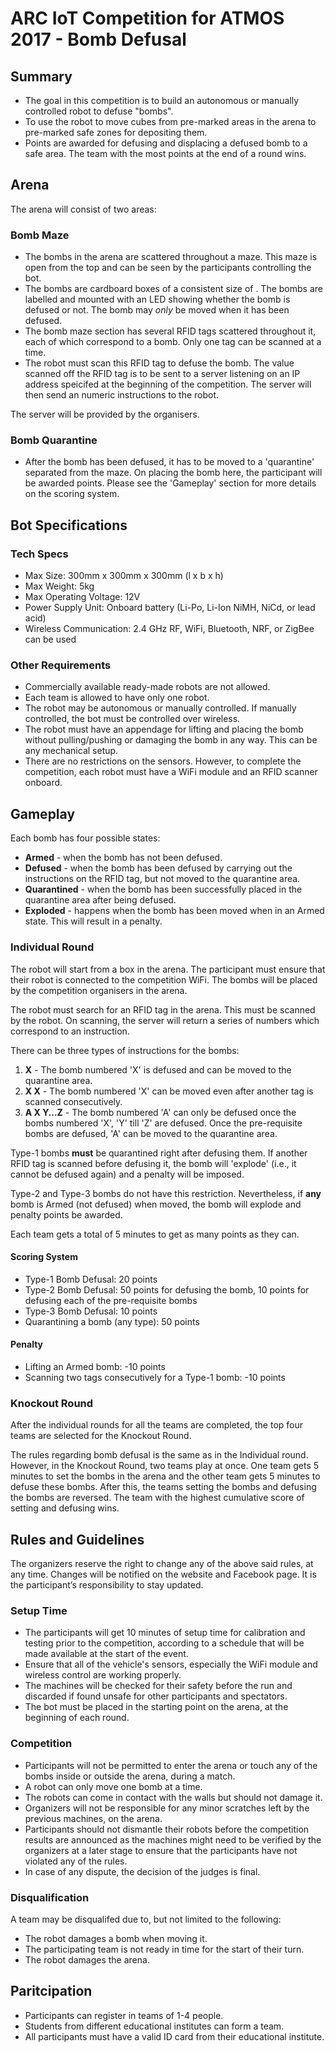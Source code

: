 # ARC IoT Competition for ATMOS 2017 - Bomb Defusal

## Summary

* The goal in this competition is to build an autonomous or manually controlled robot to defuse "bombs".
* To use the robot to move cubes from pre-marked areas in the arena to pre-marked safe zones for depositing them.
* Points are awarded for defusing and displacing a defused bomb to a safe area. The team with the most points at the end of a round wins.

## Arena

The arena will consist of two areas:

### Bomb Maze

* The bombs in the arena are scattered throughout a maze. This maze is open from the top and can be seen by the participants controlling the bot.
* The bombs are cardboard boxes of a consistent size of <insert dim>. The bombs are labelled and mounted with an LED showing whether the bomb is defused or not. The bomb may *only* be moved when it has been defused.
* The bomb maze section has several RFID tags scattered throughout it, each of which correspond to a bomb. Only one tag can be scanned at a time.
* The robot must scan this RFID tag to defuse the bomb. The value scanned off the RFID tag is to be sent to a server listening on an IP address speicifed at the beginning of the competition. The server will then send an numeric instructions to the robot.

The server will be provided by the organisers.

### Bomb Quarantine

* After the bomb has been defused, it has to be moved to a 'quarantine' separated from the maze. On placing the bomb here, the participant will be awarded points. Please see the 'Gameplay' section for more details on the scoring system.

<insert image of arena>

## Bot Specifications

### Tech Specs

* Max Size: 300mm x 300mm x 300mm (l x b x h)
* Max Weight: 5kg
* Max Operating Voltage: 12V
* Power Supply Unit: Onboard battery (Li-Po, Li-Ion NiMH, NiCd, or lead acid)
* Wireless Communication: 2.4 GHz RF, WiFi, Bluetooth, NRF, or ZigBee can be used

### Other Requirements

* Commercially available ready-made robots are not allowed.
* Each team is allowed to have only one robot.
* The robot may be autonomous or manually controlled. If manually controlled, the bot must be controlled over wireless.
* The robot must have an appendage for lifting and placing the bomb without pulling/pushing or damaging the bomb in any way. This can be any mechanical setup.
* There are no restrictions on the sensors. However, to complete the competition, each robot must have a WiFi module and an RFID scanner onboard.

## Gameplay

Each bomb has four possible states:

* **Armed** - when the bomb has not been defused.
* **Defused** - when the bomb has been defused by carrying out the instructions on the RFID tag, but not moved to the quarantine area.
* **Quarantined** - when the bomb has been successfully placed in the quarantine area after being defused.
* **Exploded** - happens when the bomb has been moved when in an Armed state. This will result in a penalty.

### Individual Round

The robot will start from a box in the arena. The participant must ensure that their robot is connected to the competition WiFi. The bombs will be placed by the competition organisers in the arena.

The robot must search for an RFID tag in the arena. This must be scanned by the robot. On scanning, the server will return a series of numbers which correspond to an instruction.

There can be three types of instructions for the bombs:

1. **X** - The bomb numbered 'X' is defused and can be moved to the quarantine area.
2. **X X** - The bomb numbered 'X' can be moved even after another tag is scanned consecutively.
3. **A X Y...Z** - The bomb numbered 'A' can only be defused once the bombs numbered 'X', 'Y' till 'Z' are defused. Once the pre-requisite bombs are defused, 'A' can be moved to the quarantine area.

Type-1 bombs **must** be quarantined right after defusing them. If another RFID tag is scanned before defusing it, the bomb will 'explode' (i.e., it cannot be defused again) and a penalty will be imposed.

Type-2 and Type-3 bombs do not have this restriction. Nevertheless, if **any** bomb is Armed (not defused) when moved, the bomb will explode and penalty points be awarded.

Each team gets a total of 5 minutes to get as many points as they can.

#### Scoring System

* Type-1 Bomb Defusal: 20 points
* Type-2 Bomb Defusal: 50 points for defusing the bomb, 10 points for defusing each of the pre-requisite bombs
* Type-3 Bomb Defusal: 10 points
* Quarantining a bomb (any type): 50 points

#### Penalty

* Lifting an Armed bomb: -10 points
* Scanning two tags consecutively for a Type-1 bomb: -10 points

### Knockout Round

After the individual rounds for all the teams are completed, the top four teams are selected for the Knockout Round.

The rules regarding bomb defusal is the same as in the Individual round. However, in the Knockout Round, two teams play at once. One team gets 5 minutes to set the bombs in the arena and the other team gets 5 minutes to defuse these bombs. After this, the teams setting the bombs and defusing the bombs are reversed. The team with the highest cumulative score of setting and defusing wins.

## Rules and Guidelines

The organizers reserve the right to change any of the above said rules, at any time.
Changes will be notified on the website and Facebook page. It is the participant’s
responsibility to stay updated.

### Setup Time

* The participants will get 10 minutes of setup time for calibration and testing prior to the competition, according to a schedule that will be made available at the start of the event.
* Ensure that all of the vehicle's sensors, especially the WiFi module and wireless control are working properly.
* The machines will be checked for their safety before the run and discarded if found unsafe for other participants and spectators.
* The bot must be placed in the starting point on the arena, at the beginning of each round.

### Competition

* Participants will not be permitted to enter the arena or touch any of the bombs inside or outside the arena, during a match.
* A robot can only move one bomb at a time.
* The robots can come in contact with the walls but should not damage it.
* Organizers will not be responsible for any minor scratches left by the previous machines, on the arena.
* Participants should not dismantle their robots before the competition results are announced as the machines might need to be verified by the organizers at a later stage to ensure that the participants have not violated any of the rules.
* In case of any dispute, the decision of the judges is final.

### Disqualification

A team may be disqualifed due to, but not limited to the following:
* The robot damages a bomb when moving it.
* The participating team is not ready in time for the start of their turn.
* The robot damages the arena.

## Paritcipation

* Participants can register in teams of 1-4 people.
* Students from different educational institutes can form a team.
* All participants must have a valid ID card from their educational institute.
